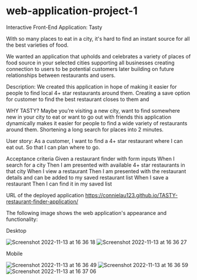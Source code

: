 # web-application-project-1

Interactive Front-End Application: Tasty 

With so many places to eat in a city, it's hard to find an instant source for all the best varieties of food.

We wanted an application that upholds and celebrates a variety of places of food source in your selected cities supporting all businesses creating connection to users to be potential customers later building on future relationships between restaurants and users.

Description:
We created this application in hope of making it easier for people to find local 4+ star restaurants around them. Creating a save option for customer to find the best restaurant closes to them and

WHY TASTY?
Maybe you’re visiting a new city, want to find somewhere new in your city to eat or want to go out with friends this application dynamically makes it easier for people to find a wide variety of restaurants around them. Shortening a long search for places into 2 minutes. 

User story:
As a customer, I want to find a 4+ star restaurant where I can eat out. So that I can plan where to go. 

Acceptance criteria
Given a restaurant finder with form inputs
When I search for a city
Then I am presented with available 4+ star restaurants in that city
When I view a restaurant 
Then I am presented with the restaurant details and can be added to my saved restaurant list
When I save a restaurant 
Then I can find it in my saved list

URL of the deployed application
https://connielau123.github.io/TASTY-restaurant-finder-application/

The following image shows the web application's appearance and functionality:

Desktop 

![Screenshot 2022-11-13 at 16 36 18](https://user-images.githubusercontent.com/113905067/201533072-008bf867-6be9-43f8-a8c8-f40d7fccfe92.png)
![Screenshot 2022-11-13 at 16 36 27](https://user-images.githubusercontent.com/113905067/201533108-e693f9f7-e130-43e6-99a0-588085c02611.png)

Mobile 

![Screenshot 2022-11-13 at 16 36 49](https://user-images.githubusercontent.com/113905067/201533118-1e8520ed-dde7-4695-bcbc-9159485fc29d.png)
![Screenshot 2022-11-13 at 16 36 59](https://user-images.githubusercontent.com/113905067/201533122-9ae18db5-6401-4822-9d6d-bf0745a79938.png)
![Screenshot 2022-11-13 at 16 37 06](https://user-images.githubusercontent.com/113905067/201533127-08a8c821-7698-40a4-b200-b45f0b5e24c9.png)
